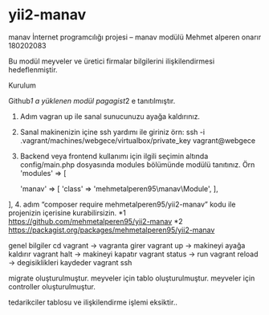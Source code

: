 
# yii2-manav
manav
İnternet programcılığı projesi – manav modülü
Mehmet alperen onarır 180202083 


Bu modül meyveler ve üretici firmalar bilgilerini ilişkilendirmesi hedeflenmiştir.

Kurulum

Github*1 a yüklenen modül pagagist*2 e tanıtılmıştır. 
 

1.	Adım vagran up ile sanal sunucunuzu ayağa kaldırınız.
2.	Sanal makinenizin içine ssh yardımı ile giriniz  örn: ssh -i .vagrant/machines/webgece/virtualbox/private_key vagrant@webgece
3.	Backend veya frontend kullanımı için ilgili seçimin altında config/main.php dosyasında modules bölümünde modülü tanıtınız.
Örn 
'modules' => [
     
     'manav' => [
            'class' => 'mehmetalperen95\manav\Module',
        ],

   ],
   4. adım  “composer require mehmetalperen95/yii2-manav” kodu ile projenizin içerisine kurabilirsizin.
*1 https://github.com/mehmetalperen95/yii2-manav
*2 https://packagist.org/packages/mehmetalperen95/yii2-manav


genel bilgiler
cd vagrant   -> vagranta girer
vagrant up   -> makineyi ayağa kaldırır
vagrant halt -> makineyi kapatır
vagrant status -> run
vagrant reload -> degisiklikleri kaydeder
vagrant ssh 



migrate oluşturulmuştur.
meyveler için tablo oluşturulmuştur.
meyveler için controller oluşturulmuştur.

tedarikciler tablosu ve ilişkilendirme işlemi eksiktir.. 